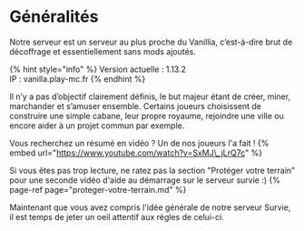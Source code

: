 # Généralités

Notre serveur est un serveur au plus proche du Vanillia, c’est-à-dire brut de décoffrage et essentiellement sans mods ajoutés. 

{% hint style="info" %}
Version actuelle : 1.13.2  
IP : vanilla.play-mc.fr
{% endhint %}

Il n’y a pas d’objectif clairement définis, le but majeur étant de créer, miner, marchander et s’amuser ensemble. Certains joueurs choisissent de construire une simple cabane, leur propre royaume, rejoindre une ville ou encore aider à un projet commun par exemple.   


Vous recherchez un résumé en vidéo ? Un de nos joueurs l'a fait !
{% embed url="https://www.youtube.com/watch?v=SxMJ\_jLrQ7c" %}

Si vous êtes pas trop lecture, ne ratez pas la section "Protéger votre terrain" pour une seconde vidéo d'aide au démarrage sur le serveur survie :\)
{% page-ref page="proteger-votre-terrain.md" %}

Maintenant que vous avez compris l'idée générale de notre serveur Survie, il est temps de jeter un oeil attentif aux règles de celui-ci.
